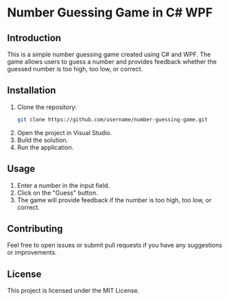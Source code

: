 # Number Guessing Game in C# WPF

## Introduction
This is a simple number guessing game created using C# and WPF. The game allows users to guess a number and provides feedback whether the guessed number is too high, too low, or correct.

## Installation
1. Clone the repository:
    ```bash
    git clone https://github.com/username/number-guessing-game.git
    ```
2. Open the project in Visual Studio.
3. Build the solution.
4. Run the application.

## Usage
1. Enter a number in the input field.
2. Click on the "Guess" button.
3. The game will provide feedback if the number is too high, too low, or correct.

## Contributing
Feel free to open issues or submit pull requests if you have any suggestions or improvements.

## License
This project is licensed under the MIT License.
